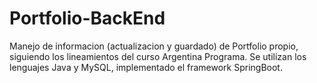 # Portfolio-BackEnd
Manejo de informacion (actualizacion y guardado) de Portfolio propio, siguiendo los lineamientos del curso Argentina Programa. Se utilizan los lenguajes Java y MySQL, implementado el framework SpringBoot.
